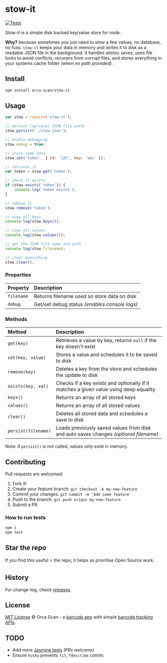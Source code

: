 # stow-it

[![Tests](https://github.com/orca-scan/stow-it/actions/workflows/ci.yml/badge.svg)](https://github.com/orca-scan/stow-it/actions/workflows/ci.yml)

Stow-it is a simple disk backed key/value store for node.

**Why?** because sometimes you just need to _stow_ a few values, no database, no fuss. `stow-it` keeps your data in memory and writes it to disk as a readable JSON file in the background. It handles atomic saves, uses file locks to avoid conflicts, recovers from corrupt files, and stores everything in your systems cache folder _(when no path provided)_.

## Install

```bash
npm install orca-scan/stow-it
```

## Usage

```js
var stow = require('stow-it');

// persist (optional JSON file path)
stow.persist('./stow.json');

// enable debugging
stow.debug = true;

// store some data
stow.set('token', { id: '123', key: 'abc' });

// retrieve it
var token = stow.get('token');

// check it exists
if (stow.exists('token')) {
    console.log('token exists');
}

// remove it
stow.remove('token');

// view all keys
console.log(stow.keys());

// view all values
console.log(stow.values());

// get the JSON file name and path
console.log(stow.filename);

// clear everything
stow.clear();
```

### Properties

Property   | Description
:----------|:---------------------------------------------
`filename` | Returns filename used so store data on disk
`debug`    | Get/set debug status _(enables console logs)_

### Methods

Method              | Description
:-------------------|:-------------------------------------------------------------------------------------
`get(key)`          | Retrieves a value by key, returns `null` if the key doesn't exist
`set(key, value)`   | Stores a value and schedules it to be saved to disk
`remove(key)`       | Deletes a key from the store and schedules the update to disk
`exists(key, val)`  | Checks if a key exists and optionally if it matches a given value using deep equality
`keys()`            | Returns an array of all stored keys
`values()`          | Returns an array of all stored values
`clear()`           | Deletes all stored data and schedules a save to disk
`persist(filename)` | Loads previously saved values from disk and auto saves changes _(optional filename)_

Note: if `persist()` is not called, values only exist in memory.

## Contributing

Pull requests are welcomed:

1. Fork it!
2. Create your feature branch: `git checkout -b my-new-feature`
3. Commit your changes: `git commit -m 'Add some feature'`
4. Push to the branch: `git push origin my-new-feature`
5. Submit a PR

### How to run tests

```bash
npm i
npm test
```

## Star the repo

If you find this useful ⭐ the repo, it helps us prioritise Open Source work.

## History

For change-log, check [releases](https://github.com/orca-scan/stow-it/releases).

## License

[MIT License](LICENSE) © Orca Scan - a [barcode app](https://orcascan.com) with simple [barcode tracking APIs](https://orcascan.com/guides?tag=for-developers).

## TODO

* Add more [Jasmine tests](./tests/) _(PRs welcome)_
* Ensure `husky` prevents `fit`, `fdescribe` comits